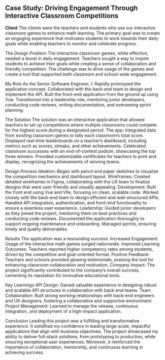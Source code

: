 ## Case Study: Driving Engagement Through Interactive Classroom Competitions


__Client__
The clients were the teachers and students who use our interactive classroom games to enhance math learning. The primary goal was to create an engaging experience that motivates students to work towards their daily goals while enabling teachers to monitor and celebrate progress.

The Design Problem
The interactive classroom games, while effective, needed a boost in daily engagement. Teachers sought a way to inspire students to achieve their goals while creating a sense of collaboration and friendly competition. The challenge was to drive usage of the games and create a tool that supported both classroom and school-wide engagement.

My Role
As the Senior Software Engineer, I:
Rapidly prototyped the application concept.
Collaborated with the back-end team to design and implement the API.
Built the front-end application from the ground up using Vue.
Transitioned into a leadership role, mentoring junior developers, conducting code reviews, writing documentation, and overseeing sprint planning.

The Solution
The solution was an interactive application that allowed teachers to set up competitions where multiple classrooms could compete for the highest score during a designated period. The app:
Integrated data from existing classroom games to tally each classroom’s total score.
Displayed real-time leaderboards on a teacher’s dashboard, including metrics such as scores, streaks, and other achievements.
Celebrated classroom successes with an end-of-contest podium, showcasing the top three winners.
Provided customizable certificates for teachers to print and display, recognizing the achievements of winning teams.

Design Process
Ideation: Began with pencil and paper sketches to visualize the competition mechanics and dashboard layout.
Wireframes: Created detailed wireframes in Figma, collaborating with the UX team to finalize designs that were user-friendly and visually appealing.
Development:
Built the front end using Vue and Vite, focusing on clean, scalable code.
Worked closely with the back-end team to design efficient and well-structured APIs.
Handled API integration, authentication, and front-end functionality to ensure a seamless user experience.
Leadership:
Guided junior developers as they joined the project, mentoring them on best practices and conducting code reviews.
Documented the application thoroughly to support ongoing maintenance and onboarding.
Managed sprints, ensuring timely and quality deliverables.

Results
The application was a resounding success:
Increased Engagement: Usage of the interactive math games surged nationwide.
Improved Learning Outcomes: Teachers reported higher competency rates among students, driven by the competitive and goal-oriented format.
Positive Feedback: Teachers and schools provided glowing testimonials, praising the tool for enhancing classroom collaboration and motivation.
Company Impact: The project significantly contributed to the company’s overall success, cementing its reputation for innovative educational tools.

Key Learnings
API Design: Gained valuable experience in designing robust and scalable API structures in collaboration with back-end teams.
Team Collaboration: Built strong working relationships with back-end engineers and UX designers, fostering a collaborative and supportive environment.
Project Management: Learned to manage the release, continuous integration, and deployment of a high-impact application.

Conclusion
Leading this project was a fulfilling and transformative experience. It solidified my confidence in leading large-scale, impactful applications that align with business objectives. The project showcased my ability to deliver full-stack solutions, from prototyping to production, while ensuring exceptional user experiences. Moreover, it reinforced the importance of collaboration, mentorship, and continuous learning in achieving success.

